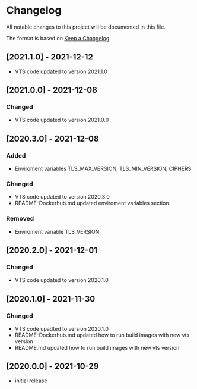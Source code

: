 # Changelog

All notable changes to this project will be documented in this file.

The format is based on [Keep a Changelog].


## [2021.1.0] - 2021-12-12
- VTS code updated to version 2021.1.0

## [2021.0.0] - 2021-12-08
### Changed
- VTS code updated to version 2021.0.0

## [2020.3.0] - 2021-12-08
### Added
- Enviroment variables TLS_MAX_VERSION, TLS_MIN_VERSION, CIPHERS
### Changed
- VTS code updated to version 2020.3.0
- README-Dockerhub.md updated enviroment variables section. 
### Removed
- Enviroment variable TLS_VERSION

## [2020.2.0] - 2021-12-01
### Changed
- VTS code updated to version 2020.1.0

## [2020.1.0] - 2021-11-30
### Changed
- VTS code upadted to version 2020.1.0
- README-Dockerhub.md updated how to run build images with new vts version 
- README.md updated how to run build images with new vts version 

## [2020.0.0] - 2021-10-29
- initial release

<!-- Links -->
[keep a changelog]: https://keepachangelog.com/en/1.0.0/